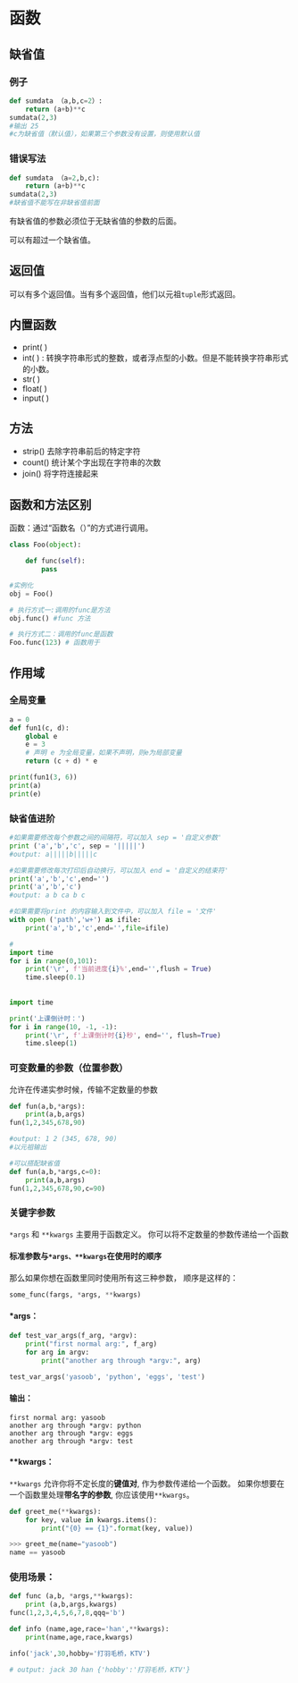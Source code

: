 # 函数

## 缺省值

### 例子

```python
def sumdata （a,b,c=2）:
    return (a+b)**c
sumdata(2,3)
#输出 25
#c为缺省值（默认值），如果第三个参数没有设置，则使用默认值
```

### 错误写法

```python
def sumdata （a=2,b,c):
    return (a+b)**c
sumdata(2,3)
#缺省值不能写在非缺省值前面
```

有缺省值的参数必须位于无缺省值的参数的后面。

可以有超过一个缺省值。

## 返回值

可以有多个返回值。当有多个返回值，他们以元祖`tuple`形式返回。

## 内置函数

* print\( \)
* int\( \) : 转换字符串形式的整数，或者浮点型的小数。但是不能转换字符串形式的小数。
* str\( \)
* float\( \)
* input\( \)

## 方法

* strip\(\) 去除字符串前后的特定字符
* count\(\) 统计某个字出现在字符串的次数
* join\(\) 将字符连接起来

## 函数和方法区别

函数：通过“函数名（）”的方式进行调用。

```python
class Foo(object):

    def func(self):
        pass

#实例化
obj = Foo()

# 执行方式一:调用的func是方法
obj.func() #func 方法

# 执行方式二：调用的func是函数
Foo.func(123) # 函数用于
```

## 作用域

### 全局变量

```python
a = 0
def fun1(c, d):
    global e
    e = 3
    # 声明 e 为全局变量，如果不声明，则e为局部变量
    return (c + d) * e

print(fun1(3, 6))
print(a)
print(e)

```

### 缺省值进阶

```python
#如果需要修改每个参数之间的间隔符，可以加入 sep = '自定义参数'
print ('a','b','c', sep = '|||||')
#output: a|||||b|||||c

#如果需要修改每次打印后自动换行，可以加入 end = '自定义的结束符'
print('a','b','c',end='')
print('a','b','c')
#output: a b ca b c

#如果需要将print 的内容输入到文件中，可以加入 file = '文件'
with open ('path','w+') as ifile:
    print('a','b','c',end='',file=ifile)

#
import time
for i in range(0,101):
    print('\r', f'当前进度{i}%',end='',flush = True)
    time.sleep(0.1)
 
       
import time

print('上课倒计时：')
for i in range(10, -1, -1):
    print('\r', f'上课倒计时{i}秒', end='', flush=True)
    time.sleep(1)

```

### 可变数量的参数（位置参数）

允许在传递实参时候，传输不定数量的参数

```python
def fun(a,b,*args):
    print(a,b,args)
fun(1,2,345,678,90)

#output: 1 2 (345, 678, 90)
#以元祖输出

#可以搭配缺省值
def fun(a,b,*args,c=0):
    print(a,b,args)
fun(1,2,345,678,90,c=90)
```

### 关键字参数

`*args` 和 `**kwargs` 主要用于函数定义。 你可以将不定数量的参数传递给一个函数

#### 标准参数与`*args、**kwargs`在使用时的顺序

那么如果你想在函数里同时使用所有这三种参数， 顺序是这样的：

```python
some_func(fargs, *args, **kwargs)
```

#### \*args：

```python
def test_var_args(f_arg, *argv):
    print("first normal arg:", f_arg)
    for arg in argv:
        print("another arg through *argv:", arg)

test_var_args('yasoob', 'python', 'eggs', 'test')
```

#### 输出：

```text
first normal arg: yasoob
another arg through *argv: python
another arg through *argv: eggs
another arg through *argv: test
```

#### \*\*kwargs：

`**kwargs` 允许你将不定长度的**键值对**, 作为参数传递给一个函数。 如果你想要在一个函数里处理**带名字的参数**, 你应该使用`**kwargs`。

```python
def greet_me(**kwargs):
    for key, value in kwargs.items():
        print("{0} == {1}".format(key, value))

>>> greet_me(name="yasoob")
name == yasoob
```

### 使用场景：

```python
def func (a,b, *args,**kwargs):
    print (a,b,args,kwargs)
func(1,2,3,4,5,6,7,8,qqq='b')
```

```python
def info (name,age,race='han',**kwargs):
    print(name,age,race,kwargs)

info('jack',30,hobby='打羽毛桥，KTV')

# output: jack 30 han {'hobby':'打羽毛桥，KTV'}
```

